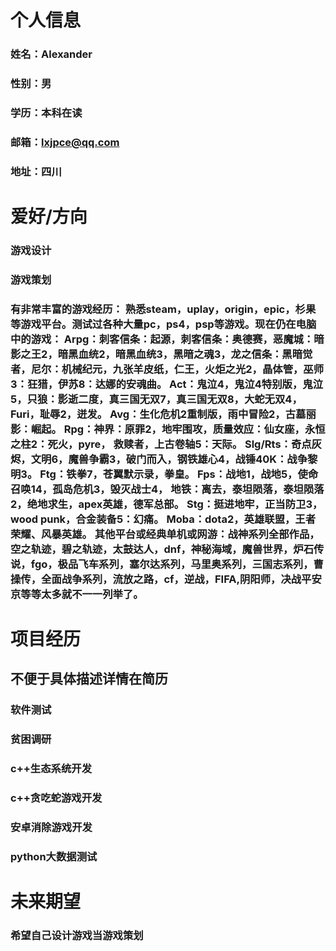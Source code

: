 # 个人信息 

### 姓名：Alexander 

### 性别：男 

### 学历：本科在读 

### 邮箱：lxjpce@qq.com 

### 地址：四川 


# 爱好/方向 

### 游戏设计 

### 游戏策划 

### 有非常丰富的游戏经历： 熟悉steam，uplay，origin，epic，杉果等游戏平台。测试过各种大量pc，ps4，psp等游戏。现在仍在电脑中的游戏： Arpg：刺客信条：起源，刺客信条：奥德赛，恶魔城：暗影之王2，暗黑血统2，暗黑血统3，黑暗之魂3，龙之信条：黑暗觉者，尼尔：机械纪元，九张羊皮纸，仁王，火炬之光2，晶体管，巫师3：狂猎，伊苏8：达娜的安魂曲。 Act：鬼泣4，鬼泣4特别版，鬼泣5，只狼：影逝二度，真三国无双7，真三国无双8，大蛇无双4， Furi，耻辱2，迸发。 Avg：生化危机2重制版，雨中冒险2，古墓丽影：崛起。 Rpg：神界：原罪2，地牢围攻，质量效应：仙女座，永恒之柱2：死火，pyre， 救赎者，上古卷轴5：天际。 Slg/Rts：奇点灰烬，文明6，魔兽争霸3，破门而入，钢铁雄心4，战锤40K：战争黎明3。 Ftg：铁拳7，苍翼默示录，拳皇。 Fps：战地1，战地5，使命召唤14，孤岛危机3，毁灭战士4， 地铁：离去，泰坦陨落，泰坦陨落2，绝地求生，apex英雄，德军总部。 Stg：挺进地牢，正当防卫3，wood punk，合金装备5：幻痛。 Moba：dota2，英雄联盟，王者荣耀、风暴英雄。 其他平台或经典单机或网游：战神系列全部作品，空之轨迹，碧之轨迹，太鼓达人，dnf，神秘海域，魔兽世界，炉石传说，fgo，极品飞车系列，塞尔达系列，马里奥系列，三国志系列，曹操传，全面战争系列，流放之路，cf，逆战，FIFA,阴阳师，决战平安京等等太多就不一一列举了。 


# 项目经历 

## 不便于具体描述详情在简历 

### 软件测试 

### 贫困调研 

### c++生态系统开发 

### c++贪吃蛇游戏开发 

### 安卓消除游戏开发

### python大数据测试


# 未来期望

### 希望自己设计游戏当游戏策划
